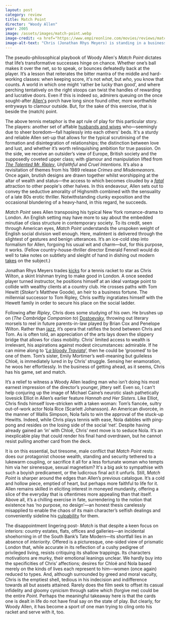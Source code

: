 ```yaml
---
layout: post
category: review
title: Match Point
director: "Woody Allen"
year: 2005
image: /assets/images/match-point.webp
image-credit: <a href="https://www.empireonline.com/movies/reviews/match-point-review/">DreamWorks</a>
image-alt-text: "Chris (Jonathan Rhys Meyers) is standing in a business suit next Nola (Scarlett Johansson) who's in a white tennis dress. She holds a lit cigarette in her left hand."
---
```


The pseudo-philosophical playbook of Woody Allen's _Match Point_ dictates that life’s transformative successes hinge on chance. Whether one’s ball makes it over the net, so to speak, or bounces defeatedly back at the player. It’s a lesson that reiterates the bitter mantra of the middle and hard-working classes: when keeping score, it's not _what_, but _who_, you know that counts. A world in which one might ‘rather be lucky than good’, and where perching tentatively on the right stoops can twist the handles of rewarding and lucrative doors. Even if this is indeed so, admirers queuing on the once sought-after [Allen's](https://www.nytimes.com/2018/01/31/movies/woody-allen.html) porch have long since found other, more worthwhile entryways to clamour outside. But, for the sake of this exercise, that is beside the (match) point.

The above tennis metaphor is the apt rule of play for this particular story. The players: another set of affable [husbands and wives](https://www.nytimes.com/1992/09/18/movies/review-film-husbands-and-wives-fact-fiction-it-doesn-t-matter.html) who—seemingly due to sheer boredom—fall haplessly into each others' beds. It's a sturdy and reliable Allen set-up that allows for the typical scrutinising of the formation and disintegration of relationships; the distinction between love and lust, and whether it’s worth relinquishing ambition for true passion. On the side, we receive an outsider’s view of Europe, British society and the supposedly coveted upper class; with glamour and manipulation lifted from _[The Talented Mr. Ripley](https://www.zoedowney.com/the-talented-mr-ripley/)_, _Unfaithful_ and _Cruel Intentions_. It’s also a revisitation of themes from his 1989 release _Crimes and Misdemeanors_. Once again, brutish designs are drawn together whilst worshipping at the altar of wealth and status—the access to which becomes clouded by a [_fatal_](https://www.rogerebert.com/reviews/fatal-attraction-1987) attraction to other people's other halves. In this endeavour, Allen sets out to convey the seductive amorality of Highsmith combined with the sensuality of a late 80s erotic thriller. Notwithstanding clunky exposition and the occasional blundering of a heavy-hand, in this regard, he succeeds.

_Match Point_ sees Allen transposing his typical New York romance-drama to London. An English setting may have more to say about the embedded minutiae of class structure in contemporary society. To its credit, seen through American eyes, _Match Point_ understands the unspoken weight of English social division well enough. Here, malintent is delivered through the slightest of gestures and benign utterances. It’s an ice-cold step into formalism for Allen, forgoing his usual wit and charm—but, for this purpose, it works. (Fellow country-house-thriller director Emerald Fennell would do well to take notes on subtlety and sleight of hand in dishing out modern [takes](https://www.rogerebert.com/reviews/saltburn-movie-review-2023) on the subject.)

Jonathan Rhys Meyers trades [kicks](https://en.wikipedia.org/wiki/Bend_It_Like_Beckham) for a tennis racket to star as Chris Wilton, a skint Irishman trying to make good in London. A once seeded player turned instructor, he positions himself at an ideal vantage point to collide with wealthy clients at a country club. He crosses paths with Tom Hewitt (_Stoker's_ Matthew Goode), an heir to a business fortune. The millennial successor to Tom Ripley, Chris swiftly ingratiates himself with the Hewett family in order to secure his place on the social ladder.

Following after _Ripley_, Chris does some studying of his own. He brushes up on (_The Cambridge Companion to_) [Dostoevsky](https://en.wikipedia.org/wiki/Crime_and_Punishment), throwing out literary morsels to reel in future parents-in-law played by Brian Cox and Penelope Wilton. Rather than [jazz](https://www.youtube.com/watch?v=mT-fOr29OfA&t=1s&ab_channel=TomasvdB), it’s opera that ratifies the bond between Chris and Tom. As is often told, an appreciation of the arts lays down the slippery bridge that allows for class mobility. Chris’ limited access to wealth is irrelevant, his aspirations against modest circumstances: admirable. If he can mime along to ‘[_La_ bloody _Traviata_](https://en.wikipedia.org/wiki/La_traviata)’, then he could be ‘groomed’ to be one of them. Tom’s sister, Emily Mortimer’s well-meaning but guileless Chloë, is immediately lured in by Chris’ struggle. Sensing her enamoration, he woos her effortlessly. In the business of getting ahead, as it seems, Chris has his game, set and match.

It’s a relief to witness a Woody Allen leading man who isn’t doing his most earnest impression of the director’s younger, jittery self. Even so, I can't help conjuring up the image of Michael Caine’s neurotic slash pathetically lovesick Elliot in Allen’s earlier feature _Hannah and Her Sisters_. Like Elliot, Chris finds himself love-stricken with a taken woman: Tom’s fiancée, sultry out-of-work actor Nola Rice (Scarlett Johansson). An American divorcée, in the manner of Wallis Simpson, Nola fails to win the approval of the stuck-up Hewitts. Indeed, while Chris plays tennis with ease, Nola dabbles with ping-pong and resides on the losing side of the social ‘net’. Despite having already gained an ‘in’ with Chloë, Chris’ next move is to seduce Nola. It’s an inexplicable play that could render his final hand overdrawn, but he cannot resist pulling another card from the deck.

It is on this essential, but tiresome, male conflict that _Match Point_ rests: does our protagonist choose wealth, standing and security tethered to a lukewarm coupling, or sacrifice it all for a less fortunate woman who tempts him via her sirenesque, sexual magnetism? It's a big ask to sympathise with such a boyish predicament, or the ludicrous final act it unfurls. Still, _Match Point_ is sharper around the edges than Allen’s previous catalogue. It’s a cold and hollow piece, emptied of heart, but perhaps more faithful to life for it. Allen remains skilled in eliciting interest in moneyed mundanity, offering a slice of the everyday that is oftentimes more appealing than that itself. Above all, it’s a chilling exercise in fate, surrendering to the notion that existence has ‘no purpose, no design’—an honest thesis carelessly misapplied to enable the chaos of its main character’s selfish dealings and conveniently sideline his [culpability](https://www.theguardian.com/film/2023/sep/08/woody-allen-venice-applause-metoo) for them.

The disappointment lingering post- _Match_ is that despite a keen focus on interiors: country estates, flats, offices and galleries—an incidental shoehorning in of the South Bank’s Tate Modern—its shortfall lies in an absence of _interiority_. Offered is a picturesque, one-sided view of prismatic London that, while accurate in its reflection of a cushy pedigree of privileged living, resists critiquing its shallow trappings. Its characters motivations are murky, their emotional leanings unclear. We hardly buy into the specificities of Chris’ affections; desires for Chloë and Nola based merely on the kinds of lives each represent to him—women (once again) reduced to types. And, although surrounded by greed and moral vacuity, Chris is the emptiest shell, tedious in his indecision and indifference towards all but assets attained. Rarely does the film seek to offset its casual infidelity and gloomy cynicism through satire which (forgive me) could be the entire _Point_. Perhaps the meaningful takeaway here is that the cards one is dealt in life do not have final say on the state of play. But clearly, for Woody Allen, it has become a sport of one man trying to cling onto his racket and serve with it, too.
